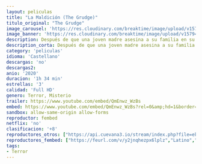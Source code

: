 ```yaml
---
layout: peliculas
title: "La Maldición (The Grudge)"
titulo_original: "The Grudge"
image_carousel: 'https://res.cloudinary.com/breaktime/image/upload/v1579458184/maldicion-min_sv79o3.jpg'
image_banner: 'https://res.cloudinary.com/breaktime/image/upload/v1579458189/la-maldicion-the-grudge-pelicula-poster-cartel-min_abh4hu.jpg'
description: Después de que una joven madre asesina a su familia en su propia casa, una madre soltera y un detective intentan investigar y resolver el caso. Más tarde, descubren que la casa está maldita por un fantasma vengativo que condena a quienes entran con una muerte violenta.
description_corta: Después de que una joven madre asesina a su familia en su propia casa, una madre soltera y un detective intentan investigar y resolver el caso. Más tarde, descubren que...
category: 'peliculas'
idioma: 'Castellano'
descargas: 'no'
descargas2:
anio: '2020'
duracion: '1h 34 min'
estrellas: '3'
calidad: 'Full HD'
genero: Terror, Misterio
trailer: https://www.youtube.com/embed/QmEnwz_WzBs
embed: https://www.youtube.com/embed/QmEnwz_WzBs?rel=0&amp;hd=1&border=0&wmode=opaque&enablejsapi=1&modestbranding=1&controls=1&showinfo=1
sandbox: allow-same-origin allow-forms
reproductor: fembed
netflix: 'no'
clasificacion: '+8'
reproductores_otros: ["https://api.cuevana3.io/stream/index.php?file=ek5lbm9xYWNrS0xYMTZLa2xNbkdvY3ZTb3BtZng4TGp6ZFpobGFMUGtOelcwcUZmbWRIVzRkakVuS0JnbEplcG1KUnNZSlRTMGViVTBxZGdsdEhPb3NpWW9veUIwOVBpdHJLRFg2YlcwT1hGeXBoZ29OS1ZsdHJFbjV1WDBhWFkxOGVZYkdTWG1haVhtMnBuWnBrPQ","Latino","https://player.premiumstream.live/player.php?id=MTYzNw","Latino","https://gdriveplayer.me/embed2.php?link=Bh0slBMhmCQA%252Bfd2J2kB3AwKMjILjBGhDM5nRgtkkMvofxKKS6j9cloitZIA9Jre00aMj2MMRCou16jIu%252B5muH6gA06NoEpw3uHwvhiS2DEMwv4s6NnBFV0gDEqwPr86yMOcRe8SCWkziQoFBI1cL6Q6zQb0wUnEpb%252FuXoUSWOlun9Tz6ZLKjaCIlLTq%252FoiAWUlKX8wcFgb8YLKOcSDGmF","Latino"]
reproductores_fembed: ["https://feurl.com/v/y2jnqhezpx6lplz","Latino","https://feurl.com/v/x4nd-c5rqmg7l13","Latino"]
tags:
- Terror
---
```













